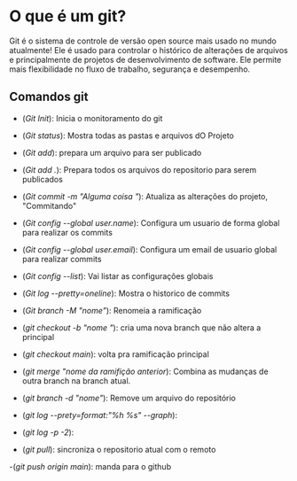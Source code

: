 # **O que é um git?**
Git é o sistema de controle de versão open source mais usado no mundo atualmente! Ele é usado para controlar o histórico de alterações de arquivos e principalmente de projetos de desenvolvimento de software. Ele permite mais flexibilidade no fluxo de trabalho, segurança e desempenho.




## Comandos git ##

- (*Git Init*): Inicia o monitoramento do git

- (*Git status*): Mostra todas as pastas e arquivos dO Projeto

- (*Git add*): prepara um arquivo para ser publicado

- (*Git add .*): Prepara todos os arquivos do repositorio para serem publicados

- (*Git commit -m "Alguma coisa "*): Atualiza as alterações do projeto, "Commitando"

- (*Git config --global user.name*): Configura um usuario de forma global para realizar os commits

- (*Git config --global user.email*): Configura  um email de usuario global para realizar commits

- (*Git config --list*): Vai listar as configurações globais

- (*Git log --pretty=oneline*): Mostra o historico de commits

- (*Git branch -M "nome"*): Renomeia a ramificação 

- (*git checkout -b "nome "*): cria uma nova branch que não altera a principal 

- (*git checkout main*): volta pra ramificação principal

- (*git merge "nome da ramifição anterior*): Combina as mudanças de outra branch na branch atual.

- (*git branch -d "nome"*): Remove um arquivo do repositório

- (*git log --prety=format:"%h %s" --graph*):

- (*git log -p -2*):

- (*git pull*): sincroniza o repositorio atual com o remoto

-(*git push origin main*): manda para o github
